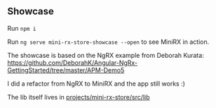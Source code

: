 ## Showcase

Run `npm i`

Run `ng serve mini-rx-store-showcase --open` to see MiniRX in action. 

The showcase is based on the NgRX example from Deborah Kurata: https://github.com/DeborahK/Angular-NgRx-GettingStarted/tree/master/APM-Demo5

I did a refactor from NgRX to MiniRX and the app still works :)

The lib itself lives in [projects/mini-rx-store/src/lib](https://github.com/spierala/mini-rx-store/tree/master/projects/mini-rx-store/src/lib)
